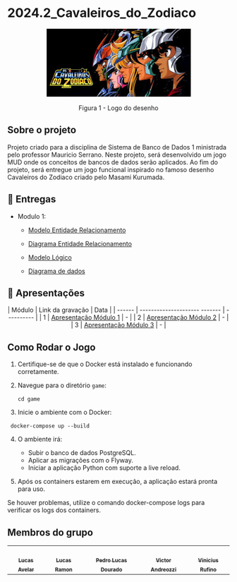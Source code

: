 # 2024.2_Cavaleiros_do_Zodiaco
<center>


![Logo Cavaleiros](./assets/images.jpeg)

Figura 1 - Logo do desenho

</center>

## Sobre o projeto

Projeto criado para a disciplina de Sistema de Banco de Dados 1 ministrada pelo professor Mauricio Serrano. Neste projeto, será desenvolvido um jogo MUD onde os conceitos de bancos de dados serão aplicados. Ao fim do projeto, será entregue um jogo funcional inspirado no famoso desenho Cavaleiros do Zodiaco criado pelo Masami Kurumada.

## 📁 Entregas

- Modulo 1:

  - [Modelo Entidade Relacionamento]()

  - [Diagrama Entidade Relacionamento]()

  - [Modelo Lógico]()

  - [Diagrama de dados]()

## 🎥 Apresentações
<center>

| Módulo | Link da gravação             | Data       |
| ------ | --------------------- ------- | ---------- |
| 1      | [Apresentação Módulo 1]()    | - |
| 2      | [Apresentação Módulo 2]()    | - |
| 3      | [Apresentação Módulo 3]()    | - |
  
</center>

## Como Rodar o Jogo

1. Certifique-se de que o Docker está instalado e funcionando corretamente.

2. Navegue para o diretório `game`:

   ```
   cd game

   ```

3. Inicie o ambiente com o Docker:

  ```
   docker-compose up --build
  ```
4. O ambiente irá:
   - Subir o banco de dados PostgreSQL.
   - Aplicar as migrações com o Flyway.
   - Iniciar a aplicação Python com suporte a live reload.

5. Após os containers estarem em execução, a aplicação estará pronta para uso.

Se houver problemas, utilize o comando docker-compose logs para verificar os logs dos containers.


## Membros do grupo

<center>
<table>
  <tr>
    <td align="center"><a href="https://github.com/LucasAvelar2711"><img style="border-radius: 50%;" src="https://github.com/LucasAvelar2711.png" width="100px;" alt=""/><br /><sub><b>Lucas Avelar</b></sub></a><br />
    <td align="center"><a href="https://github.com/lramon2001"><img style="border-radius: 50%;" src="https://github.com/lramon2001.png" width="100px;" alt=""/><br /><sub><b>Lucas Ramon</b></sub></a><br />
    <td align="center"><a href="https://github.com/lucasdray"><img style="border-radius: 50%;" src="https://github.com/lucasdray.png" width="100px;" alt=""/><br /><sub><b>Pedro Lucas Dourado</b></sub></a><br />
    <td align="center"><a href="https://github.com/andreozzi"><img style="border-radius: 50%;" src="https://github.com/andreozzi.png" width="100px;" alt=""/><br /><sub><b>Victor Andreozzi</b></sub></a><br />
    <td align="center"><a href="https://github.com/RufinoVfR"><img style="border-radius: 50%;" src="https://github.com/RufinoVfR.png" width="100px;" alt=""/><br /><sub><b>Vinicius Rufino</b></sub></a><br />

  </tr>
</table>
</center>


